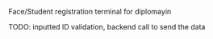 Face/Student registration terminal for diplomayin

TODO: inputted ID validation, backend call to send the data